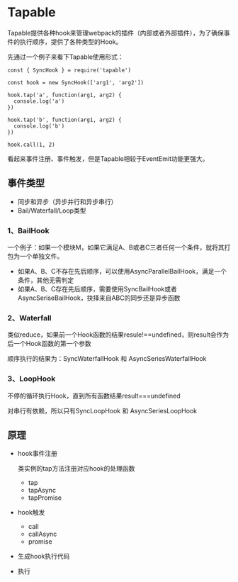 # Tapable
Tapable提供各种hook来管理webpack的插件（内部或者外部插件），为了确保事件的执行顺序，提供了各种类型的Hook。

先通过一个例子来看下Tapable使用形式：

```
const { SyncHook } = require('tapable')

const hook = new SyncHook(['arg1', 'arg2'])

hook.tap('a', function(arg1, arg2) {
  console.log('a')
})

hook.tap('b', function(arg1, arg2) {
  console.log('b')
})

hook.call(1, 2)
```
看起来事件注册、事件触发，但是Tapable相较于EventEmit功能更强大。

## 事件类型
- 同步和异步（异步并行和异步串行）
- Bail/Waterfall/Loop类型

### 1、BailHook
一个例子：如果一个模块M，如果它满足A、B或者C三者任何一个条件，就将其打包为一个单独文件。

- 如果A、B、C不存在先后顺序，可以使用AsyncParallelBailHook，满足一个条件，其他无需判定
- 如果A、B、C存在先后顺序，需要使用SyncBailHook或者AsyncSeriseBailHook，抉择来自ABC的同步还是异步函数

### 2、Waterfall
类似reduce，如果前一个Hook函数的结果resule!==undefined，则result会作为后一个Hook函数的第一个参数

顺序执行的结果为：SyncWaterfallHook 和 AsyncSeriesWaterfallHook

### 3、LoopHook
不停的循环执行Hook，直到所有函数结果result===undefined

对串行有依赖，所以只有SyncLoopHook 和 AsyncSeriesLoopHook

## 原理
- hook事件注册

  类实例的tap方法注册对应hook的处理函数
  - tap
  - tapAsync
  - tapPromise
- hook触发
  
  - call
  - callAsync
  - promise
- 生成hook执行代码
- 执行